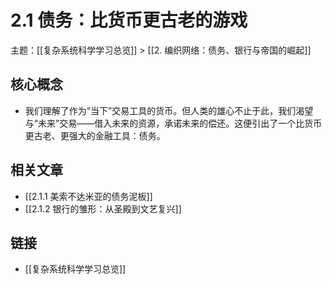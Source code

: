 # 2.1 债务：比货币更古老的游戏

主题：[[复杂系统科学学习总览]] > [[2. 编织网络：债务、银行与帝国的崛起]]

## 核心概念

- 我们理解了作为“当下”交易工具的货币。但人类的雄心不止于此，我们渴望与“未来”交易——借入未来的资源，承诺未来的偿还。这便引出了一个比货币更古老、更强大的金融工具：债务。

## 相关文章

- [[2.1.1 美索不达米亚的债务泥板]]
- [[2.1.2 银行的雏形：从圣殿到文艺复兴]]

## 链接

- [[复杂系统科学学习总览]]
